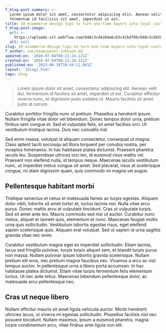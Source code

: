```yaml
---
f_blog-post-summary: >-
  Lorem ipsum dolor sit amet, consectetur adipiscing elit. Aenean velit dui,
  fermentum id facilisis sit amet, imperdiet ut est.
title: 10 ecommerce design tips to turn one-time buyers into loyal customers
f_blog-post-image:
  url: >-
    https://uploads-ssl.webflow.com/648c3cd4264a6cb3c41bdf89/648c3cd4264a6cb3c41bdf9a_Photo-1.jpg
  alt: null
slug: 10-ecommerce-design-tips-to-turn-one-time-buyers-into-loyal-customers
f_author: cms/team/peter-johnson.md
updated-on: '2016-07-04T08:21:24.121Z'
created-on: '2016-07-04T08:21:24.121Z'
published-on: '2023-06-16T10:44:11.861Z'
layout: '[blog].html'
tags: blog
---
```


> Lorem ipsum dolor sit amet, consectetur adipiscing elit. Aenean velit dui, fermentum id facilisis sit amet, imperdiet ut est. Curabitur efficitur viverra nunc, et dignissim justo sodales ut. Mauris facilisis sit amet justo at rutrum. 

Curabitur porttitor fringilla nunc ut pretium. Phasellus a hendrerit ipsum. Nullam fringilla vitae dolor vel bibendum. Donec tempus dolor urna, pretium finibus sem congue et. Sed et vulputate felis, sit amet facilisis orci. Ut vestibulum tristique lacinia. Duis nec convallis nisl.

Sed enim massa, volutpat id aliquam consectetur, consequat ut magna. Class aptent taciti sociosqu ad litora torquent per conubia nostra, per inceptos himenaeos. In hac habitasse platea dictumst. Praesent pharetra iaculis leo. Suspendisse ultrices orci leo, id euismod risus mattis vel. Praesent non eleifend nulla, id tempus neque. Maecenas iaculis vestibulum nunc, ut imperdiet metus congue sit amet. Sed placerat, risus at scelerisque congue, mi diam dignissim quam, quis commodo mi magna vel augue.

Pellentesque habitant morbi
---------------------------

Tristique senectus et netus et malesuada fames ac turpis egestas. Aliquam dolor nibh, lobortis sit amet tortor et, luctus lacinia nisi. Nulla vitae arcu purus. Donec mattis arcu at vulputate tincidunt. Cras ut vulputate turpis. Sed sit amet ante leo. Mauris commodo sed nisi ut auctor. Curabitur nunc metus, aliquet et laoreet quis, elementum et nunc. Maecenas feugiat mollis urna quis sollicitudin. Vestibulum lobortis egestas risus, eget eleifend sapien scelerisque quis. Aliquam erat volutpat. Sed ut sapien id urna sagittis gravida vitae nec enim.

Curabitur vestibulum magna eget ex imperdiet sollicitudin. Etiam lacinia, lacus sed fringilla pulvinar, turpis turpis aliquet sem, et blandit turpis purus non massa. Nullam pulvinar ipsum lobortis gravida scelerisque. Nullam pretium elit eros, nec pretium magna faucibus nec. Vivamus a arcu ac nisl tempus auctor. In pellentesque urna a libero porta accumsan. In hac habitasse platea dictumst. Etiam vitae turpis fermentum felis elementum luctus. Ut nec ante tellus. Maecenas bibendum pellentesque dolor, ac malesuada arcu pellentesque nec. 

Cras ut neque libero
--------------------

Nullam efficitur mauris sit amet ligula vehicula auctor. Morbi hendrerit ultricies lacus, ut viverra mi egestas sollicitudin. Phasellus facilisis nisl nec posuere tincidunt. Nullam maximus, ipsum a euismod pharetra, magna turpis condimentum arcu, vitae finibus ante ligula non elit.
